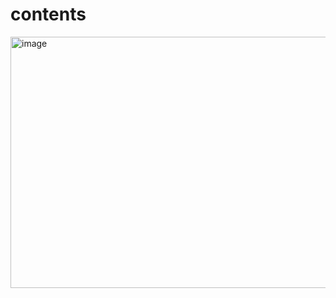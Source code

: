 # contents
<img width="1024" height="402" alt="image" src="https://github.com/user-attachments/assets/639f7ac4-434b-4f79-ad37-26879621b656" />
